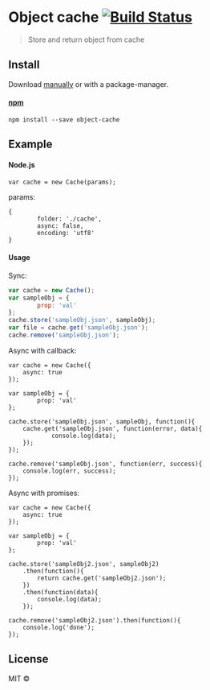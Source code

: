 # Object cache [![Build Status](https://travis-ci.org/danielhusar/object-cache.svg)](https://travis-ci.org/danielhusar/object-cache)

> Store and return object from cache

## Install

Download [manually](https://github.com/danielhusar/object-cache) or with a package-manager.

#### [npm](https://npmjs.org/package/is-html)

```
npm install --save object-cache
```



## Example

#### Node.js

```
var cache = new Cache(params);
```

params:

```
{
		folder: './cache',
		async: false,
		encoding: 'utf8'
}
```


#### Usage

Sync:

```javascript
var cache = new Cache();
var sampleObj = {
		prop: 'val'
};
cache.store('sampleObj.json', sampleObj);
var file = cache.get('sampleObj.json');
cache.remove('sampleObj.json');

```

Async with callback:

```
var cache = new Cache({
	async: true
});

var sampleObj = {
		prop: 'val'
};

cache.store('sampleObj.json', sampleObj, function(){
	cache.get('sampleObj.json', function(error, data){
			console.log(data);
	});
});

cache.remove('sampleObj.json', function(err, success){
	console.log(err, success);
});

```

Async with promises:

```
var cache = new Cache({
	async: true
});

var sampleObj = {
		prop: 'val'
};

cache.store('sampleObj2.json', sampleObj2)
	.then(function(){
		return cache.get('sampleObj2.json');
	})
	.then(function(data){
		console.log(data);
	});

cache.remove('sampleObj2.json').then(function(){
	console.log('done');
});
```


## License

MIT ©
